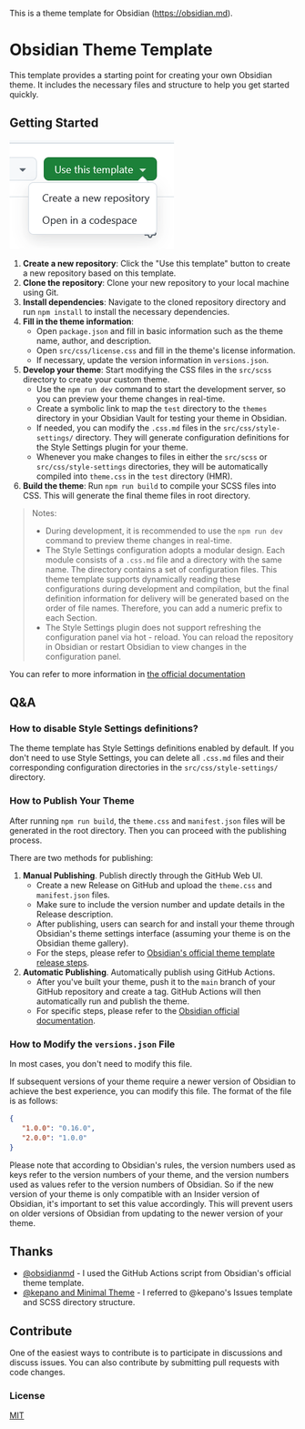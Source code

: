 This is a theme template for Obsidian (https://obsidian.md).

# Obsidian Theme Template

This template provides a starting point for creating your own Obsidian theme. It includes the necessary files and structure to help you get started quickly.

## Getting Started

![img.png](assets/use-this-template.png)

1. **Create a new repository**: Click the "Use this template" button to create a new repository based on this template.
2. **Clone the repository**: Clone your new repository to your local machine using Git.
3. **Install dependencies**: Navigate to the cloned repository directory and run `npm install` to install the necessary dependencies.
4. **Fill in the theme information**:
   - Open `package.json` and fill in basic information such as the theme name, author, and description.
   - Open `src/css/license.css` and fill in the theme's license information.
   - If necessary, update the version information in `versions.json`.  
5. **Develop your theme**: Start modifying the CSS files in the `src/scss` directory to create your custom theme.
   - Use the `npm run dev` command to start the development server, so you can preview your theme changes in real-time.
   - Create a symbolic link to map the `test` directory to the `themes` directory in your Obsidian Vault for testing your theme in Obsidian.
   - If needed, you can modify the `.css.md` files in the `src/css/style-settings/` directory. They will generate configuration definitions for the Style Settings plugin for your theme.
   - Whenever you make changes to files in either the `src/scss` or `src/css/style-settings` directories, they will be automatically compiled into `theme.css` in the `test` directory (HMR).
6. **Build the theme**: Run `npm run build` to compile your SCSS files into CSS. This will generate the final theme files in root directory.


> Notes:
> - During development, it is recommended to use the `npm run dev` command to preview theme changes in real-time.
> - The Style Settings configuration adopts a modular design. Each module consists of a `.css.md` file and a directory with the same name. The directory contains a set of configuration files. This theme template supports dynamically reading these configurations during development and compilation, but the final definition information for delivery will be generated based on the order of file names. Therefore, you can add a numeric prefix to each Section.
> - The Style Settings plugin does not support refreshing the configuration panel via hot - reload. You can reload the repository in Obsidian or restart Obsidian to view changes in the configuration panel.

You can refer to more information in [the official documentation](https://docs.obsidian.md/Themes/App+themes/Build+a+theme)

## Q&A

### How to disable Style Settings definitions?

The theme template has Style Settings definitions enabled by default. If you don't need to use Style Settings, you can delete all `.css.md` files and their corresponding configuration directories in the `src/css/style-settings/` directory.

### How to Publish Your Theme

After running `npm run build`, the `theme.css` and `manifest.json` files will be generated in the root directory. Then you can proceed with the publishing process.

There are two methods for publishing:

1. **Manual Publishing**. Publish directly through the GitHub Web UI.
   - Create a new Release on GitHub and upload the `theme.css` and `manifest.json` files.
   - Make sure to include the version number and update details in the Release description.
   - After publishing, users can search for and install your theme through Obsidian's theme settings interface (assuming your theme is on the Obsidian theme gallery).
   - For the steps, please refer to [Obsidian's official theme template release steps](https://github.com/obsidianmd/obsidian-sample-theme?tab=readme-ov-file#steps-for-releasing-new-versions).
2. **Automatic Publishing**. Automatically publish using GitHub Actions. 
   - After you've built your theme, push it to the `main` branch of your GitHub repository and create a tag. GitHub Actions will then automatically run and publish the theme.
   - For specific steps, please refer to the [Obsidian official documentation](https://docs.obsidian.md/Themes/App+themes/Release+your+theme+with+GitHub+Actions).

### How to Modify the `versions.json` File

In most cases, you don't need to modify this file.

If subsequent versions of your theme require a newer version of Obsidian to achieve the best experience, you can modify this file. The format of the file is as follows:

```json
{
   "1.0.0": "0.16.0",
   "2.0.0": "1.0.0"
}
```

Please note that according to Obsidian's rules, the version numbers used as keys refer to the version numbers of your theme, and the version numbers used as values refer to the version numbers of Obsidian. So if the new version of your theme is only compatible with an Insider version of Obsidian, it's important to set this value accordingly. This will prevent users on older versions of Obsidian from updating to the newer version of your theme.

## Thanks

- [@obsidianmd](https://github.com/obsidianmd/) - I used the GitHub Actions script from Obsidian's official theme template.
- [@kepano and Minimal Theme](https://github.com/kepano/obsidian-minima) - I referred to @kepano's Issues template and SCSS directory structure.


## Contribute

One of the easiest ways to contribute is to participate in discussions and discuss issues. You can also contribute by submitting pull requests with code changes.

### License

[MIT](LICENSE)